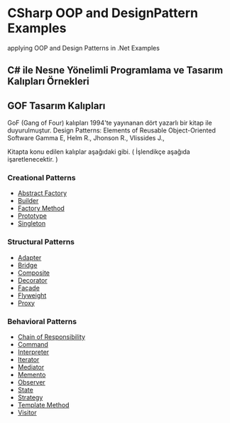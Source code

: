 # CSharp OOP and DesignPattern Examples
applying OOP and Design Patterns in .Net Examples

## C# ile Nesne Yönelimli Programlama ve Tasarım Kalıpları Örnekleri

## GOF Tasarım Kalıpları

GoF (Gang of Four) kalıpları 1994'te yayınanan dört yazarlı bir kitap ile duyurulmuştur.
    Design Patterns: Elements of Reusable Object-Oriented Software
    Gamma E, Helm R., Jhonson R., Vlissides J., 
    
Kitapta konu edilen kalıplar aşağıdaki gibi. ( İşlendikçe aşağıda işaretlenecektir. )

### Creational Patterns
* [Abstract Factory](https://github.com/kanpinar/CSharp_OOP_and_DesignPattern/tree/master/DesignPatterns/CreationalPatterns/AbstractFactory)
* [Builder](CreationalPatterns/AbstractFactory)
* [Factory Method]()
* [Prototype]()
* [Singleton]()

### Structural Patterns
* [Adapter]()
* [Bridge]()
* [Composite]()
* [Decorator]()
* [Façade]()
* [Flyweight]()
* [Proxy]()
    
### Behavioral Patterns
* [Chain of Responsibility]()
* [Command]()
* [Interpreter]()
* [Iterator]()
* [Mediator]()
* [Memento]()
* [Observer]()
* [State]()
* [Strategy]()
* [Template Method]()
* [Visitor]()
